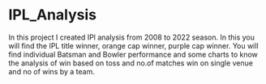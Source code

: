 # IPL_Analysis
In this project I created IPl analysis from 2008 to 2022 season.
In this you will find the IPL title winner, orange cap winner, purple cap winner.
You will find individual Batsman and Bowler performance and some charts to know the analysis of win based on toss and no.of matches win on single venue and no of wins by a team.

